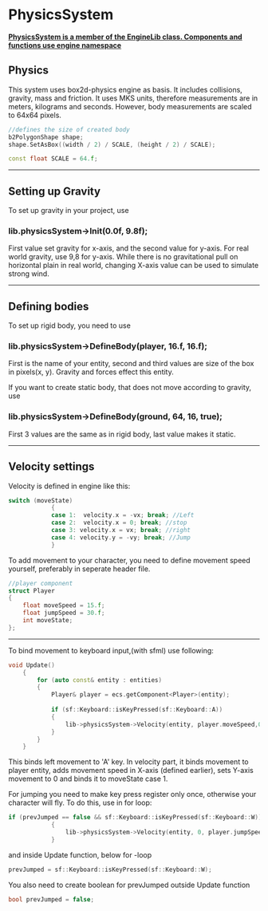 # PhysicsSystem

<b><u> PhysicsSystem is a member of the EngineLib class. Components and functions use engine namespace</u></b>

## Physics

This system uses box2d-physics engine as basis. It includes collisions, gravity, mass and friction. It uses MKS units, therefore measurements are in meters, kilograms and seconds.
However, body measurements are scaled to 64x64 pixels.

```cpp
//defines the size of created body
b2PolygonShape shape;
shape.SetAsBox((width / 2) / SCALE, (height / 2) / SCALE);

const float SCALE = 64.f;
```
---

## Setting up Gravity

To set up gravity in your project, use
### lib.physicsSystem->Init(0.0f, 9.8f);

First value set gravity for x-axis, and the second value for y-axis.
For real world gravity, use 9,8 for y-axis.
While there is no gravitational pull on horizontal plain in real world, changing X-axis value can be used to simulate strong wind.

---

## Defining bodies

To set up rigid body, you need to use
### lib.physicsSystem->DefineBody(player, 16.f, 16.f);

First is the name of your entity, second and third values are size of the box in pixels(x, y).
Gravity and forces effect this entity.

If you want to create static body, that does not move according to gravity, use
### lib.physicsSystem->DefineBody(ground, 64, 16, true);

First 3 values are the same as in rigid body, last value makes it static.

---

## Velocity settings

Velocity is defined in engine like this:

```cpp
switch (moveState)
			{
			case 1:  velocity.x = -vx; break; //Left
			case 2:  velocity.x = 0; break; //stop
			case 3: velocity.x = vx; break; //right
			case 4: velocity.y = -vy; break; //Jump
			}
```

To add movement to your character, you need to define movement speed yourself, preferably in seperate header file.

```cpp
//player component
struct Player 
{
	float moveSpeed = 15.f;
	float jumpSpeed = 30.f;
	int moveState;
};
```
---
To bind movement to keyboard input,(with sfml) use following:

```cpp
void Update()
	{
		for (auto const& entity : entities)
		{
			Player& player = ecs.getComponent<Player>(entity);
			
			if (sf::Keyboard::isKeyPressed(sf::Keyboard::A))
			{
				lib->physicsSystem->Velocity(entity, player.moveSpeed,0,1);
            }
        }
    }
```
This binds left movement to 'A' key. In velocity part, it binds movement to player entity,
adds movement speed in X-axis (defined earlier), sets Y-axis movement to 0 and binds it to moveState case 1.

For jumping you need to make key press register only once, otherwise your character will fly.
To do this, use in for loop:
```cpp
if (prevJumped == false && sf::Keyboard::isKeyPressed(sf::Keyboard::W))
			{
				lib->physicsSystem->Velocity(entity, 0, player.jumpSpeed, 4);
			}
```
and inside Update function, below for -loop
```cpp
prevJumped = sf::Keyboard::isKeyPressed(sf::Keyboard::W);
```

You also need to create boolean for prevJumped outside Update function
```cpp
bool prevJumped = false;
```
